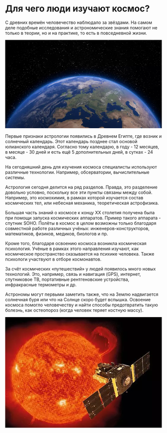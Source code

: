 # Для чего люди изучают космос?

С древних времён человечество наблюдало за звёздами. На самом деле подобные исследования и астрономические знания помогают не только в теории, но и на практике, то есть в повседневной жизни.

![img](./4f0b46449baa5eaca9c087cae706fdffc217b472.jpg)

Первые признаки астрологии появились в Древнем Египте, где возник и солнечный календарь. Этот календарь позднее стал основой юлианского календаря. Согласно тому календарю, в году - 12 месяцев, в месяце - 30 дней и есть ещё 5 дополнительных дней, в сутках - 24 часа.

На сегодняшний день для изучения космоса специалисты используют различные технологии. Например, обсерватории, вычислительные системы.

Астрология сегодня делится на ряд разделов. Правда, это разделение довольно условно, поскольку все эти пункты связаны между собой. Например, это космохимия, в рамках которой изучается состав космических тел, или небесная механика, теоретическая астрофизика.

Большая часть знаний о космосе к концу XX столетия получена была при помощи запуска космических аппаратов. Пример такого аппарата - спутник SOHO. Полёты в космос в целом возможны только благодаря совместной работе различных учёных: инженеров-конструкторов, математиков, физиков, медиков, биологов и пр.

Кроме того, благодаря освоению космоса возникла космическая психология. Учёные в рамках этого направления изучают, как космическое пространство сказывается на психике человека. Также психологи участвуют в отборе космонавтов.

За счёт космических «путешествий» у людей появилось много новых технологий. Это, например, связь и навигация (GPS), интернет, спутниковое ТВ, портативные рентгеновские устройства, инфракрасные термометры и др.

Астрономы могут первыми заметить также, что на Землю надвигается солнечная буря или что на Солнце скоро будет вспышка. Освоение космоса помогло человечеству и найти способы предотвратить такую болезнь, как остеопороз (когда человек теряет костную массу).

![img](./351da0902a543bf6fec6222a474f1615fbb70f82.jpg)